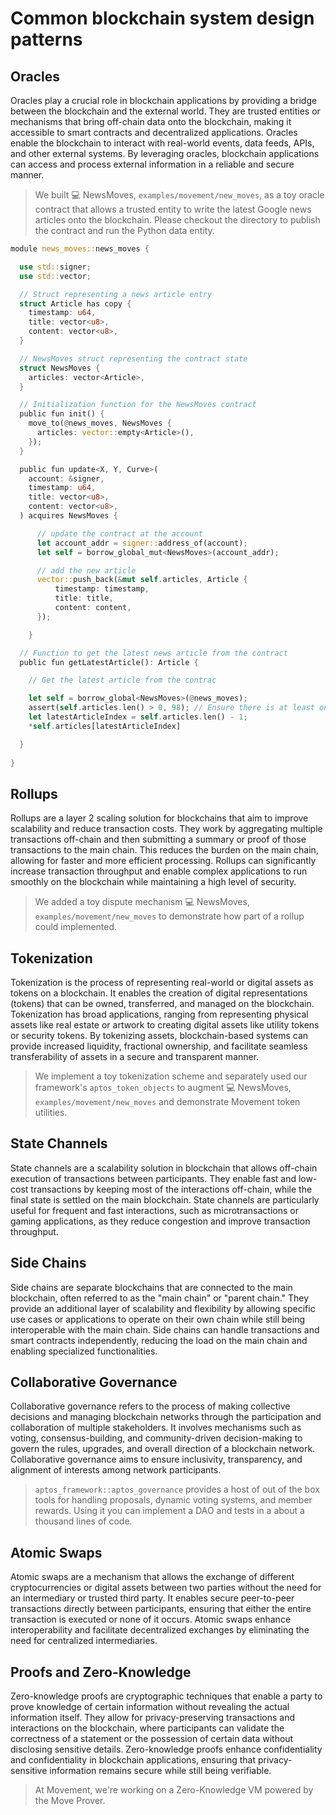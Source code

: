 # Common blockchain system design patterns

## Oracles
Oracles play a crucial role in blockchain applications by providing a bridge between the blockchain and the external world. They are trusted entities or mechanisms that bring off-chain data onto the blockchain, making it accessible to smart contracts and decentralized applications. Oracles enable the blockchain to interact with real-world events, data feeds, APIs, and other external systems. By leveraging oracles, blockchain applications can access and process external information in a reliable and secure manner.

> We built 💻 NewsMoves, `examples/movement/new_moves`, as a toy oracle contract that allows a trusted entity to write the latest Google news articles onto the blockchain. Please checkout the directory to publish the contract and run the Python data entity.

```rust
module news_moves::news_moves {

  use std::signer;
  use std::vector;

  // Struct representing a news article entry
  struct Article has copy {
    timestamp: u64,
    title: vector<u8>,
    content: vector<u8>,
  }

  // NewsMoves struct representing the contract state
  struct NewsMoves {
    articles: vector<Article>,
  }

  // Initialization function for the NewsMoves contract
  public fun init() {
    move_to(@news_moves, NewsMoves {
      articles: vector::empty<Article>(),
    });
  }

  public fun update<X, Y, Curve>(
    account: &signer,
    timestamp: u64,
    title: vector<u8>,
    content: vector<u8>,
  ) acquires NewsMoves {

      // update the contract at the account
      let account_addr = signer::address_of(account);
      let self = borrow_global_mut<NewsMoves>(account_addr);

      // add the new article
      vector::push_back(&mut self.articles, Article {
          timestamp: timestamp,
          title: title,
          content: content,
      });

    }

  // Function to get the latest news article from the contract
  public fun getLatestArticle(): Article {

    // Get the latest article from the contrac

    let self = borrow_global<NewsMoves>(@news_moves);
    assert(self.articles.len() > 0, 98); // Ensure there is at least one article
    let latestArticleIndex = self.articles.len() - 1;
    *self.articles[latestArticleIndex]

  }
  
}
```

## Rollups
Rollups are a layer 2 scaling solution for blockchains that aim to improve scalability and reduce transaction costs. They work by aggregating multiple transactions off-chain and then submitting a summary or proof of those transactions to the main chain. This reduces the burden on the main chain, allowing for faster and more efficient processing. Rollups can significantly increase transaction throughput and enable complex applications to run smoothly on the blockchain while maintaining a high level of security.

> We added a toy dispute mechanism 💻 NewsMoves, `examples/movement/new_moves`  to demonstrate how part of a rollup could implemented.

## Tokenization
Tokenization is the process of representing real-world or digital assets as tokens on a blockchain. It enables the creation of digital representations (tokens) that can be owned, transferred, and managed on the blockchain. Tokenization has broad applications, ranging from representing physical assets like real estate or artwork to creating digital assets like utility tokens or security tokens. By tokenizing assets, blockchain-based systems can provide increased liquidity, fractional ownership, and facilitate seamless transferability of assets in a secure and transparent manner.

> We implement a toy tokenization scheme and separately used our framework's `aptos_token_objects` to augment 💻 NewsMoves, `examples/movement/new_moves` and demonstrate Movement token utilities.


## State Channels
State channels are a scalability solution in blockchain that allows off-chain execution of transactions between participants. They enable fast and low-cost transactions by keeping most of the interactions off-chain, while the final state is settled on the main blockchain. State channels are particularly useful for frequent and fast interactions, such as microtransactions or gaming applications, as they reduce congestion and improve transaction throughput.

## Side Chains
Side chains are separate blockchains that are connected to the main blockchain, often referred to as the "main chain" or "parent chain." They provide an additional layer of scalability and flexibility by allowing specific use cases or applications to operate on their own chain while still being interoperable with the main chain. Side chains can handle transactions and smart contracts independently, reducing the load on the main chain and enabling specialized functionalities.

## Collaborative Governance
Collaborative governance refers to the process of making collective decisions and managing blockchain networks through the participation and collaboration of multiple stakeholders. It involves mechanisms such as voting, consensus-building, and community-driven decision-making to govern the rules, upgrades, and overall direction of a blockchain network. Collaborative governance aims to ensure inclusivity, transparency, and alignment of interests among network participants.

> `aptos_framework::aptos_governance` provides a host of out of the box tools for handling proposals, dynamic voting systems, and member rewards. Using it you can implement a DAO and tests in a about a thousand lines of code.

## Atomic Swaps
Atomic swaps are a mechanism that allows the exchange of different cryptocurrencies or digital assets between two parties without the need for an intermediary or trusted third party. It enables secure peer-to-peer transactions directly between participants, ensuring that either the entire transaction is executed or none of it occurs. Atomic swaps enhance interoperability and facilitate decentralized exchanges by eliminating the need for centralized intermediaries.

## Proofs and Zero-Knowledge
Zero-knowledge proofs are cryptographic techniques that enable a party to prove knowledge of certain information without revealing the actual information itself. They allow for privacy-preserving transactions and interactions on the blockchain, where participants can validate the correctness of a statement or the possession of certain data without disclosing sensitive details. Zero-knowledge proofs enhance confidentiality and confidentiality in blockchain applications, ensuring that privacy-sensitive information remains secure while still being verifiable.

> At Movement, we're working on a Zero-Knowledge VM powered by the Move Prover. 
